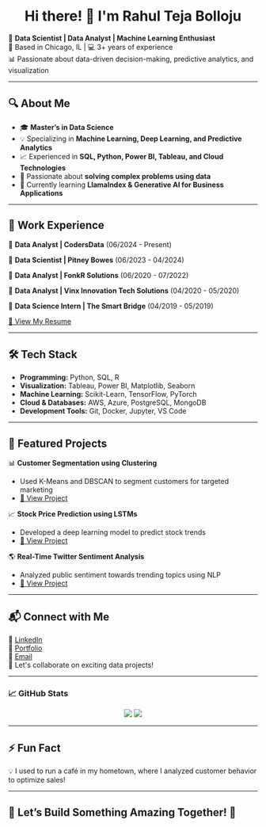 <h1 align="center">Hi there! 👋 I'm Rahul Teja Bolloju</h1>

🚀 **Data Scientist | Data Analyst | Machine Learning Enthusiast**  
📍 Based in Chicago, IL | 💻 3+ years of experience  
📊 Passionate about data-driven decision-making, predictive analytics, and visualization  

---

## 🔍 About Me  
- 🎓 **Master’s in Data Science**  
- 💡 Specializing in **Machine Learning, Deep Learning, and Predictive Analytics**  
- 📈 Experienced in **SQL, Python, Power BI, Tableau, and Cloud Technologies**  
- 🎯 Passionate about **solving complex problems using data**  
- 🌱 Currently learning **LlamaIndex & Generative AI for Business Applications**  

---

## 💼 Work Experience  
🔹 **Data Analyst | CodersData** (06/2024 - Present)  

🔹 **Data Scientist | Pitney Bowes** (06/2023 - 04/2024)  

🔹 **Data Analyst | FonkR Solutions** (06/2020 - 07/2022)  

🔹 **Data Analyst | Vinx Innovation Tech Solutions** (04/2020 - 05/2020)  

🔹 **Data Science Intern | The Smart Bridge** (04/2019 - 05/2019)  


[🔗 View My Resume](https://rahulteja1.github.io/)  

---

## 🛠️ Tech Stack  
- **Programming:** Python, SQL, R  
- **Visualization:** Tableau, Power BI, Matplotlib, Seaborn  
- **Machine Learning:** Scikit-Learn, TensorFlow, PyTorch  
- **Cloud & Databases:** AWS, Azure, PostgreSQL, MongoDB  
- **Development Tools:** Git, Docker, Jupyter, VS Code  

---

## 📌 Featured Projects  
📊 **Customer Segmentation using Clustering**  
   - Used K-Means and DBSCAN to segment customers for targeted marketing  
   - [🔗 View Project](https://github.com/rhulteja1/customer-segmentation)  

📈 **Stock Price Prediction using LSTMs**  
   - Developed a deep learning model to predict stock trends  
   - [🔗 View Project](https://github.com/rhulteja1/stock-price-prediction)  

🌎 **Real-Time Twitter Sentiment Analysis**  
   - Analyzed public sentiment towards trending topics using NLP  
   - [🔗 View Project](https://github.com/rhulteja1/twitter-sentiment)  

---

## 📬 Connect with Me  
💼 [LinkedIn](https://www.linkedin.com/in/rahultejabolloju)  
📂 [Portfolio](https://rahulteja1.github.io/)  
📧 [Email](mailto:rahultejabolloju@gmail.com)  
🚀 Let's collaborate on exciting data projects!  

---

### **📈 GitHub Stats**
<p align="center">
  <img src="https://github-readme-stats.vercel.app/api?username=rhulteja1&show_icons=true&theme=radical" />
  <img src="https://github-readme-stats.vercel.app/api/top-langs/?username=rhulteja1&layout=compact&theme=radical" />
</p>

---

## ⚡ Fun Fact  
💡 I used to run a café in my hometown, where I analyzed customer behavior to optimize sales!  

---

## 🎯 Let’s Build Something Amazing Together! 🚀  
